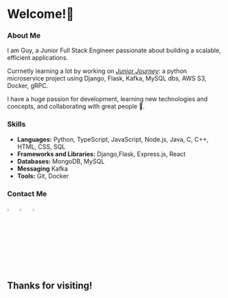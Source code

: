 # Welcome!👋

### About Me
I am Guy, a Junior Full Stack Engineer passionate about building a scalable, efficient applications.</br>

Currnetly learning a lot by working on <i><a href="https://github.com/guykomash/junior-journey">Junior Journey</i></a>: a python microservice project using Django, Flask, Kafka, MySQL dbs, AWS S3, Docker, gRPC.

I have a huge passion for development, learning new technologies and concepts, and collaborating with great people 🙂.

### Skills
- **Languages:** Python, TypeScript, JavaScript, Node.js, Java, C, C++, HTML, CSS, SQL
- **Frameworks and Libraries:** Django,Flask, Express.js, React
- **Databases:**  MongoDB, MySQL
- **Messaging** Kafka
- **Tools:** Git, Docker

### Contact Me
[<img src="https://github.com/guykomash/guykomash/assets/128089503/04eeee2f-ba63-4742-bf68-6c69f8d1a8bc" width="3.5%"/>](mailto:gkomash@gmail.com)  &nbsp;
[<img src="https://github.com/guykomash/guykomash/assets/128089503/d1bdeee1-f5fb-4cb1-b3c7-1900d94d3f4f" width="3.5%"/>](https://www.linkedin.com/in/guykomash/)  &nbsp; 
[<img src="https://raw.githubusercontent.com/rahuldkjain/github-profile-readme-generator/master/src/images/icons/Social/leet-code.svg" width="3.5%"/>](https://leetcode.com/u/gkomash/)  &nbsp;

## Thanks for visiting! 
